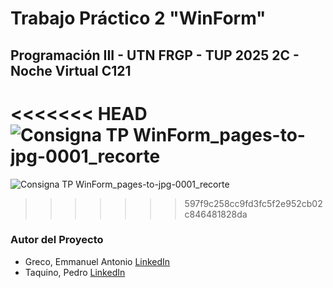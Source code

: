# Trabajo Práctico 2 "WinForm"
## Programación III - UTN FRGP - TUP 2025 2C - Noche Virtual C121


<<<<<<< HEAD
![Consigna TP WinForm_pages-to-jpg-0001_recorte](https://github.com/user-attachments/assets/074dd773-86dd-4856-aacb-370f60781499)
=======
![Consigna TP WinForm_pages-to-jpg-0001_recorte](https://github.com/user-attachments/assets/3b40352b-7196-4935-96a9-3a6a08564395)
>>>>>>> 597f9c258cc9fd3fc5f2e952cb02c846481828da


### Autor del Proyecto
- Greco, Emmanuel Antonio [LinkedIn](https://www.linkedin.com/in/emmanuel-antonio-greco-689691b7)
- Taquino, Pedro [LinkedIn](https://www.linkedin.com/in/pedro-taquino-737853225)
